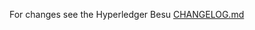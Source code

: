 For changes see the Hyperledger Besu
[CHANGELOG.md](https://github.com/hyperledger/besu/blob/master/CHANGELOG.md)